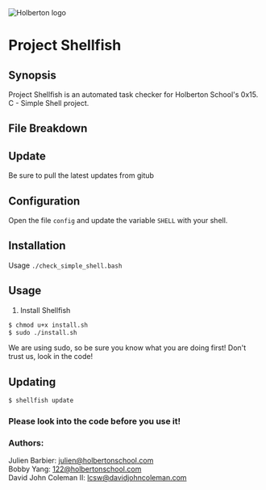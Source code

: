 <img src="https://www.holbertonschool.com/assets/holberton-logo-1cc451260ca3cd297def53f2250a9794810667c7ca7b5fa5879a569a457bf16f.png" alt="Holberton logo">

# Project Shellfish

## Synopsis
Project Shellfish is an automated task checker for Holberton School's 0x15. C - Simple Shell project.

## File Breakdown

## Update
Be sure to pull the latest updates from gitub

## Configuration

Open the file `config` and update the variable `SHELL` with your shell.

## Installation

Usage `./check_simple_shell.bash`

## Usage
1) Install Shellfish
```bash
$ chmod u+x install.sh
$ sudo ./install.sh
```

We are using sudo, so be sure you know what you are doing first! Don't trust us, look in the code!

## Updating

```bash
$ shellfish update
```

### Please look into the code before you use it!

### Authors:
Julien Barbier: julien@holbertonschool.com  
Bobby Yang: 122@holbertonschool.com  
David John Coleman II: lcsw@davidjohncoleman.com
